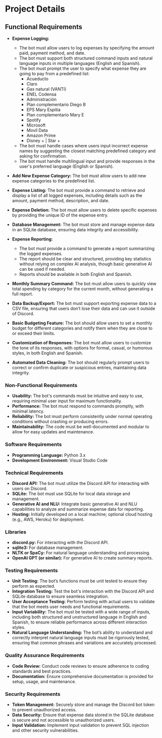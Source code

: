 # Project Details

## Functional Requirements
- **Expense Logging:**
   - The bot must allow users to log expenses by specifying the amount paid, payment method, and date.
   - The bot must support both structured command inputs and natural language inputs in multiple languages (English and Spanish).
   - The bot must prompt the user to specify what expense they are going to pay from a predefined list:
     - Acueducto
     - Claro
     - Gas natural (VANTI)
     - ENEL Codensa
     - Administración
     - Plan complementario Diego B
     - EPS Mary Espitia
     - Plan complementario Mary E
     - Spotify
     - Microsoft
     - Movil Data
     - Amazon Prime
     - Disney + | Star +
   - The bot must handle cases where users input incorrect expense names by suggesting the closest matching predefined category and asking for confirmation.
   - The bot must handle multilingual input and provide responses in the user's preferred language (English or Spanish).
   
- **Add New Expense Category:** The bot must allow users to add new expense categories to the predefined list.
- **Expense Listing:** The bot must provide a command to retrieve and display a list of all logged expenses, including details such as the amount, payment method, description, and date.
- **Expense Deletion:** The bot must allow users to delete specific expenses by providing the unique ID of the expense entry.
- **Database Management:** The bot must store and manage expense data in an SQLite database, ensuring data integrity and accessibility.
- **Expense Reporting:**
   - The bot must provide a command to generate a report summarizing the logged expenses.
   - The report should be clear and structured, providing key statistics without relying on complex AI analysis, though basic generative AI can be used if needed.
   - Reports should be available in both English and Spanish.

- **Monthly Summary Command:** The bot must allow users to quickly view total spending by category for the current month, without generating a full report.
- **Data Backup/Export:** The bot must support exporting expense data to a CSV file, ensuring that users don’t lose their data and can use it outside of Discord.
- **Basic Budgeting Feature:** The bot should allow users to set a monthly budget for different categories and notify them when they are close to or exceed their limits.
- **Customization of Responses:** The bot must allow users to customize the tone of its responses, with options for formal, casual, or humorous styles, in both English and Spanish.
- **Automated Data Cleaning:** The bot should regularly prompt users to correct or confirm duplicate or suspicious entries, maintaining data integrity.

### Non-Functional Requirements
- **Usability:** The bot's commands must be intuitive and easy to use, requiring minimal user input for maximum functionality.
- **Performance:** The bot must respond to commands promptly, with minimal latency.
- **Reliability:** The bot must perform consistently under normal operating conditions without crashing or producing errors.
- **Maintainability:** The code must be well-documented and modular to allow for easy updates and maintenance.

### Software Requirements
- **Programming Language:** Python 3.x
- **Development Environment:** Visual Studio Code

### Technical Requirements
- **Discord API:** The bot must utilize the Discord API for interacting with users on Discord.
- **SQLite:** The bot must use SQLite for local data storage and management.
- **Generative AI and NLU:** Integrate basic generative AI and NLU capabilities to analyze and summarize expense data for reporting.
- **Hosting:** Initially developed on a local machine; optional cloud hosting (e.g., AWS, Heroku) for deployment.

### Libraries
- **discord.py:** For interacting with the Discord API.
- **sqlite3:** For database management.
- **NLTK or SpaCy:** For natural language understanding and processing.
- **OpenAI GPT (or similar):** For generative AI to create summary reports.

### Testing Requirements
- **Unit Testing:** The bot’s functions must be unit tested to ensure they perform as expected.
- **Integration Testing:** Test the bot's interaction with the Discord API and SQLite database to ensure seamless integration.
- **User Acceptance Testing:** Perform testing with actual users to validate that the bot meets user needs and functional requirements.
- **Input Variability:** The bot must be tested with a wide range of inputs, including both structured and unstructured language in English and Spanish, to ensure reliable performance across different interaction styles.
- **Natural Language Understanding:** The bot’s ability to understand and correctly interpret natural language inputs must be rigorously tested, ensuring that common phrases and variations are accurately processed.

### Quality Assurance Requirements
- **Code Review:** Conduct code reviews to ensure adherence to coding standards and best practices.
- **Documentation:** Ensure comprehensive documentation is provided for setup, usage, and maintenance.

### Security Requirements
- **Token Management:** Securely store and manage the Discord bot token to prevent unauthorized access.
- **Data Security:** Ensure that expense data stored in the SQLite database is secure and not accessible to unauthorized users.
- **Input Validation:** Implement input validation to prevent SQL injection and other security vulnerabilities.
